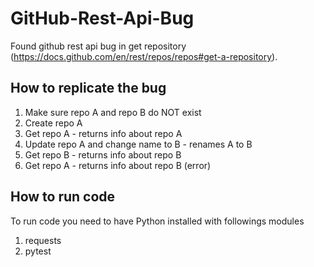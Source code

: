 # GitHub-Rest-Api-Bug

Found github rest api bug in get repository (https://docs.github.com/en/rest/repos/repos#get-a-repository).

## How to replicate the bug
1. Make sure repo A and repo B do NOT exist
2. Create repo A
3. Get repo A - returns info about repo A
4. Update repo A and change name to B - renames A to B
5. Get repo B - returns info about repo B
6. Get repo A - returns info about repo B (error)

## How to run code
To run code you need to have Python installed with followings modules
1. requests
2. pytest

